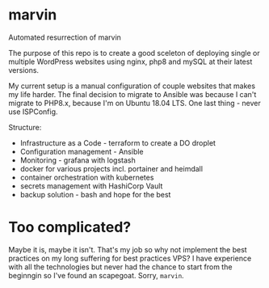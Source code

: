 # marvin
Automated resurrection of marvin

The purpose of this repo is to create a good sceleton of deploying single or multiple WordPress websites using nginx, php8 and mySQL at their latest versions.

My current setup is a manual configuration of couple websites that makes my life harder. The final decision to migrate to Ansible was because I can't migrate to PHP8.x, because I'm on Ubuntu 18.04 LTS. One last thing - never use ISPConfig.


Structure:
* Infrastructure as a Code - terraform to create a DO droplet
* Configuration management - Ansible
* Monitoring - grafana with logstash
* docker for various projects incl. portainer and heimdall
* container orchestration with kubernetes
* secrets management with HashiCorp Vault
* backup solution - bash and hope for the best

# Too complicated?

Maybe it is, maybe it isn't. That's my job so why not implement the best practices on my long suffering for best practices VPS? I have experience with all the technologies but never had the chance to start from the beginngin so I've found an scapegoat. Sorry, `marvin`.
